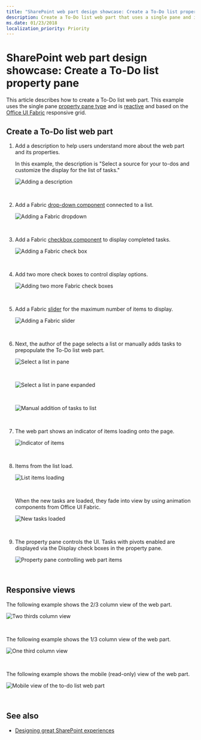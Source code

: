 ```yaml
---
title: "SharePoint web part design showcase: Create a To-Do list property pane"
description: Create a To-Do list web part that uses a single pane and is reactive.
ms.date: 01/23/2018 
localization_priority: Priority
---
```


# SharePoint web part design showcase: Create a To-Do list property pane

This article describes how to create a To-Do list web part. This example uses the single pane [property pane type](design-a-web-part.md) and is [reactive](reactive-and-nonreactive-web-parts.md) and based on the [Office UI Fabric](https://developer.microsoft.com/en-us/fabric) responsive grid.


## Create a To-Do list web part

1. Add a description to help users understand more about the web part and its properties.

	In this example, the description is "Select a source for your to-dos and customize the display for the list of tasks."
	
	![Adding a description](../images/design-showcase-01.png)

	<br/>

2. Add a Fabric [drop-down component](https://developer.microsoft.com/en-us/fabric#/components/dropdown) connected to a list.

	![Adding a Fabric dropdown](../images/design-showcase-02.png)

	<br/>

3. Add a Fabric [checkbox component](https://developer.microsoft.com/en-us/fabric#/components/checkbox) to display completed tasks.

	![Adding a Fabric check box](../images/design-showcase-03.png)

	<br/>

4. Add two more check boxes to control display options.

	![Adding two more Fabric check boxes](../images/design-showcase-04.png)

	<br/>

5. Add a Fabric [slider](https://developer.microsoft.com/en-us/fabric#/components/slider) for the maximum number of items to display.

	![Adding a Fabric slider](../images/design-showcase-05.png)

	<br/>

6. Next, the author of the page selects a list or manually adds tasks to prepopulate the To-Do list web part.

	![Select a list in pane](../images/design-showcase-06.png)

	<br/>

	![Select a list in pane expanded](../images/design-showcase-07.png)

	<br/>

	![Manual addition of tasks to list](../images/design-showcase-08.png)

	<br/>

7. The web part shows an indicator of items loading onto the page.

	![Indicator of items](../images/design-showcase-09.png)

	<br/>

8. Items from the list load.

	![List items loading](../images/design-showcase-10.png)

	<br/>

	When the new tasks are loaded, they fade into view by using animation components from Office UI Fabric.

	![New tasks loaded](../images/design-showcase-11.png)

	<br/>

9. The property pane controls the UI. Tasks with pivots enabled are displayed via the Display check boxes in the property pane. 

	![Property pane controlling web part items](../images/design-showcase-12.png)

	<br/>

## Responsive views

The following example shows the 2/3 column view of the web part.

![Two thirds column view](../images/design-showcase-13.png)

<br/>

The following example shows the 1/3 column view of the web part.

![One third column view](../images/design-showcase-14.png)

<br/>

The following example shows the mobile (read-only) view of the web part.

![Mobile view of the to-do list web part](../images/design-showcase-15.png)

<br/>

## See also

- [Designing great SharePoint experiences](design-guidance-overview.md)
